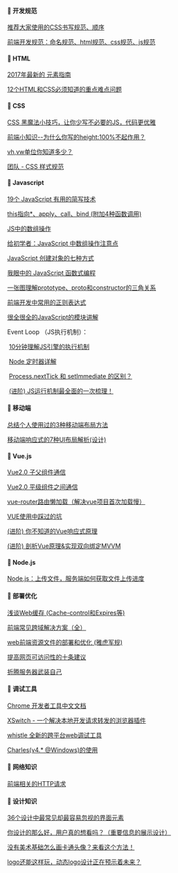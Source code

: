 #### :radio_button: 开发规范

[推荐大家使用的CSS书写规范、顺序](http://www.shejidaren.com/css-written-specifications.html)

[前端开发规范：命名规范、html规范、css规范、js规范](http://cherryblog.site/developing-guideline.html#more)

####  

#### :radio_button: HTML

[2017年最新的 <head> 元素指南](https://juejin.im/entry/59acaf8c5188252432175482)

[12个HTML和CSS必须知道的重点难点问题](https://juejin.im/post/5a954add6fb9a06348538c0d)



#### :radio_button: CSS

[CSS 黑魔法小技巧，让你少写不必要的JS，代码更优雅](https://juejin.im/entry/59c9521e6fb9a00a437b1dbc)

[前端小知识--为什么你写的height:100%不起作用？](https://segmentfault.com/a/1190000012707337)

[vh,vw单位你知道多少？](https://juejin.im/entry/59b00e46f265da2491513bcc)

[团队 - CSS 样式规范](http://web.jobbole.com/91792/)



#### :radio_button: Javascript

[19个 JavaScript 有用的简写技术](https://segmentfault.com/a/1190000012673854)

[this指向*、apply、call、bind (附加4种函数调用)](https://juejin.im/post/59bfe84351882531b730bac2)

[JS中的数组操作](http://www.admin10000.com/document/17682.html)

[给初学者：JavaScript 中数组操作注意点](https://segmentfault.com/a/1190000012463583)

[JavaScript 创建对象的七种方式](https://xxxgitone.github.io/2017/06/10/JavaScript%E5%88%9B%E5%BB%BA%E5%AF%B9%E8%B1%A1%E7%9A%84%E4%B8%83%E7%A7%8D%E6%96%B9%E5%BC%8F/)

[我眼中的 JavaScript 函数式编程](http://taobaofed.org/blog/2017/03/16/javascript-functional-programing/)

[一张图理解prototype、proto和constructor的三角关系](https://www.cnblogs.com/xiaohuochai/p/5721552.html)

[前端开发中常用的正则表达式](http://blog.csdn.net/bolg_hero/article/details/41117697)

[很全很全的JavaScript的模块讲解](https://segmentfault.com/a/1190000012464333)

Event Loop （JS执行机制）：

​        [10分钟理解JS引擎的执行机制](https://segmentfault.com/a/1190000012806637)

​        [Node 定时器详解](https://mp.weixin.qq.com/s/DU1LLqqcLPJ3qfqN_FSr-w)

​        [Process.nextTick 和 setImmediate 的区别？](https://www.zhihu.com/question/23028843)

​        ​[(进阶) JS运行机制最全面的一次梳理！](https://mp.weixin.qq.com/s/HKfeCPIm5hV6s62U-TEARQ)



#### :radio_button: 移动端

[总结个人使用过的3种移动端布局方法](https://segmentfault.com/a/1190000010211016)

[移动端响应式的7种UI布局解析(设计)](http://www.uisdc.com/7-responsive-ui-layout)



#### :radio_button: Vue.js

[Vue2.0 子父组件通信](https://www.jianshu.com/p/2670ca096cf8)

[Vue2.0 平级组件之间通信](https://www.jianshu.com/p/d946bd7c26f4)

[vue-router路由懒加载（解决vue项目首次加载慢）](http://www.cnblogs.com/lijuntao/p/7777581.html)

[VUE使用中踩过的坑](https://segmentfault.com/a/1190000013008420)

[(进阶) 你不知道的Vue响应式原理](https://juejin.im/post/5a734b6cf265da4e70719386)

[(进阶) 剖析Vue原理&实现双向绑定MVVM](https://segmentfault.com/a/1190000006599500)



#### :radio_button: Node.js

[Node.js：上传文件，服务端如何获取文件上传进度](https://juejin.im/post/5a77a46cf265da4e78327552)



#### :radio_button: 部署优化

[浅谈Web缓存 (Cache-control和Expires等)](http://www.alloyteam.com/2016/03/discussion-on-web-caching/)

[前端常见跨域解决方案（全）](https://mp.weixin.qq.com/s/fDlyrRTv6zp-PQ1iRkTpBQ)

[web前端资源文件的部署和优化 (雅虎军规)](https://juejin.im/post/59a50dc1f265da246e6e108f)

[提高网页可访问性的十条建议](https://www.w3cplus.com/wai-aria/web-accessibility.html)

[折腾服务器武装自己](https://juejin.im/entry/5a7d77bcf265da4e8c44fdb6)



#### :radio_button: 调试工具

[Chrome 开发者工具中文文档](http://www.css88.com/doc/chrome-devtools/)

[XSwitch - 一个解决本地开发请求转发的浏览器插件](https://mp.weixin.qq.com/s/1XAYJFzzsO3-MHiDu0upWQ)

[whistle 全新的跨平台web调试工具](https://github.com/avwo/whistle)

[Charles(v4.* @Windows)的使用](https://www.jianshu.com/p/0fee626ffbb0)

####  

#### :radio_button: 网络知识

[前端相关的HTTP请求](https://juejin.im/post/5a757d2f5188254e5c6c404a)



#### :radio_button: 设计知识

[36个设计中最常见却最容易忽视的界面元素](https://m.weibo.cn/status/4149464128266743?sudaref=note.youdao.com&retcode=6102)

[你设计的那么好，用户真的想看吗？（重要信息的展示设计）](https://mp.weixin.qq.com/s?__biz=MjM5NTA0NjY4MA==&mid=2659003246&idx=1&sn=68e22a8c5a9f2dad32a4fa15b9af6561&chksm=bd77ff198a00760f26d61d92182ca38d279f62ade2756de884798601b1b3f3a6929e4aff3f84&mpshare=1&scene=23&srcid=07126Wi1C9SrCrNpUhVA1c2F#rd)

[没有美术基础怎么画卡通头像？来看这个方法！](http://www.uisdc.com/cartoon-portrait-paint-methods)

[logo还能这样玩，动态logo设计正在预示着未来？](https://mp.weixin.qq.com/s/0iz-HD2EN-v8BDQxYyiWdw)